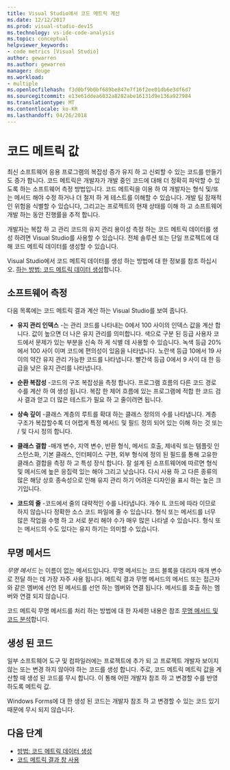 ```yaml
---
title: Visual Studio에서 코드 메트릭 계산
ms.date: 12/12/2017
ms.prod: visual-studio-dev15
ms.technology: vs-ide-code-analysis
ms.topic: conceptual
helpviewer_keywords:
- code metrics [Visual Studio]
author: gewarren
ms.author: gewarren
manager: douge
ms.workload:
- multiple
ms.openlocfilehash: f3d0bf9b0bf689be847e7f16f2ee01db6e3df6d7
ms.sourcegitcommit: e13e61ddea6032a8282abe16131d9e136a927984
ms.translationtype: MT
ms.contentlocale: ko-KR
ms.lasthandoff: 04/26/2018
---
```

# <a name="code-metrics-values"></a>코드 메트릭 값

최신 소프트웨어 응용 프로그램의 복잡성 증가 유지 하 고 신뢰할 수 있는 코드를 만들기도 증가 합니다. 코드 메트릭은 개발자가 개발 중인 코드에 대해 더 정확히 파악할 수 있도록 하는 소프트웨어 측정 방법입니다. 코드 메트릭을 이용 하 여 개발자는 형식 및/또는 메서드 해야 수정 하거나 더 철저 하 게 테스트를 이해할 수 있습니다. 개발 팀 잠재적인 위험을 식별할 수 있습니다, 그리고는 프로젝트의 현재 상태를 이해 하 고 소프트웨어 개발 하는 동안 진행률을 추적 합니다.

개발자는 복잡 하 고 관리 코드의 유지 관리 용이성 측정 하는 코드 메트릭 데이터를 생성 하려면 Visual Studio를 사용할 수 있습니다. 전체 솔루션 또는 단일 프로젝트에 대해 코드 메트릭 데이터를 생성할 수 있습니다.

Visual Studio에서 코드 메트릭 데이터를 생성 하는 방법에 대 한 정보를 참조 하십시오. [하는 방법: 코드 메트릭 데이터 생성](../code-quality/how-to-generate-code-metrics-data.md)합니다.

## <a name="software-measurements"></a>소프트웨어 측정

다음 목록에는 코드 메트릭 결과 계산 하는 Visual Studio를 보여 줍니다.

- **유지 관리 인덱스** -는 관리 코드를 나타내는 0에서 100 사이의 인덱스 값을 계산 합니다. 값이 높으면 더 나은 유지 관리를 의미합니다. 색으로 구분 된 등급 사용자 코드에서 문제가 있는 부분을 신속 하 게 식별 데 사용할 수 있습니다. 녹색 등급 20%에서 100 사이 이며 코드에 편의성이 있음을 나타냅니다. 노란색 등급 10에서 19 사이의 약간 유지 관리 가능한 코드를 나타냅니다. 빨간색 등급 0에서 9 사이 대 한 등급을 낮은 유지 관리를 나타냅니다.

- **순환 복잡성** -코드의 구조 복잡성을 측정 합니다. 프로그램 흐름의 다른 코드 경로 수를 계산 하 여 생성 됩니다. 복잡 한 제어 흐름에 있는 프로그램에 적합 한 코드 검사 결과 얻고 더 많은 테스트가 필요 하 고 줄이려면 됩니다.

- **상속 깊이** -클래스 계층의 루트를 확대 하는 클래스 정의의 수를 나타냅니다. 계층 구조가 복잡할수록 더 어렵게 특정 메서드 및 필드 정의 되어 있는 이해 하는 것 또는 / 및 다시 정의 합니다.

- **클래스 결합** -매개 변수, 지역 변수, 반환 형식, 메서드 호출, 제네릭 또는 템플릿 인스턴스화, 기본 클래스, 인터페이스 구현, 외부 형식에 정의 된 필드를 통해 고유한 클래스 결합을 측정 하 고 특성 장식 합니다. 잘 설계 된 소프트웨어에 따르면 형식 및 메서드에 높은 응집력 있는 해야 그리고 낮습니다. 다시 사용 하 고 다른 종류의 많은 해당 상호 종속성으로 인해 유지 관리 하기 어려운 디자인을 표시 하는 높은 크기입니다.

- **코드의 줄** -코드에서 줄의 대략적인 수를 나타냅니다. 개수 IL 코드에 따라 이므로 하지 않습니다 정확한 소스 코드 파일에 줄 수 있습니다. 형식 또는 메서드를 너무 많은 작업을 수행 하 고 서로 분리 해야 수가 매우 많은 나타낼 수 있습니다. 형식 또는 메서드의 수도 있다는 유지 하기는 의미할 수 있습니다.

## <a name="anonymous-methods"></a>무명 메서드

*무명 메서드* 는 이름이 없는 메서드입니다. 무명 메서드는 코드 블록을 대리자 매개 변수로 전달 하는 데 가장 자주 사용 됩니다. 메트릭 결과 무명 메서드의 메서드 또는 접근자와 같은 멤버에 선언 된 메서드를 선언 하는 멤버와 연결 됩니다. 메서드를 호출 하는 멤버와 연결 되지 않습니다.

코드 메트릭 무명 메서드를 처리 하는 방법에 대 한 자세한 내용은 참조 [무명 메서드 및 코드 분석](../code-quality/anonymous-methods-and-code-analysis.md)합니다.

## <a name="generated-code"></a>생성 된 코드

일부 소프트웨어 도구 및 컴파일러에는 프로젝트에 추가 되 고 프로젝트 개발자 보이지 않는 또는 변경 하지 않아야 하는 코드를 생성 합니다. 주로, 코드 메트릭 메트릭 값을 계산할 때 생성 된 코드를 무시 합니다. 이 통해 어떤 개발자 참조 하 고 변경할 수를 반영 하도록 메트릭 값.

Windows Forms에 대 한 생성 된 코드는 개발자 참조 하 고 변경할 수 있는 코드 있기 때문에 무시 되지 않습니다.

## <a name="next-steps"></a>다음 단계

- [방법: 코드 메트릭 데이터 생성](../code-quality/how-to-generate-code-metrics-data.md)
- [코드 메트릭 결과 창 사용](../code-quality/working-with-code-metrics-data.md)